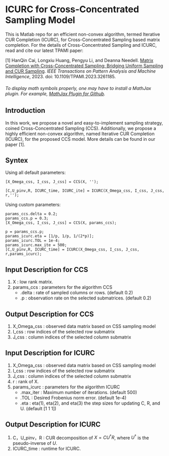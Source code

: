 # ICURC for Cross-Concentrated Sampling Model 
This is Matlab repo for an efficient non-convex algorithm, termed Iterative CUR Completion (ICURC), for Cross-Concentrated Sampling based matrix completion. For the details of Cross-Concentrated Sampling and ICURC, read and cite our latest TPAMI paper:

[1] HanQin Cai, Longxiu Huang, Pengyu Li, and Deanna Needell. <a href=https://doi.org/10.1109/TPAMI.2023.3261185>Matrix Completion with Cross-Concentrated Sampling: Bridging Uniform Sampling and CUR Sampling</a>. *IEEE Transactions on Pattern Analysis and Machine Intelligence*, 2023. doi: 10.1109/TPAMI.2023.3261185.

###### To display math symbols properly, one may have to install a MathJax plugin. For example, [MathJax Plugin for Github](https://chrome.google.com/webstore/detail/mathjax-plugin-for-github/ioemnmodlmafdkllaclgeombjnmnbima?hl=en).


## Introduction
In this work, we propose a novel and easy-to-implement sampling strategy, coined Cross-Concentrated Sampling (CCS). Additionally, we propose a highly efficient non-convex algorithm, named Iterative CUR Completion (ICURC), for the proposed CCS model. More details can be found in our paper [1].  


## Syntex
Using all default parameters:
```
[X_Omega_css, I_css, J_css] = CCS(X, '');

[C,U_pinv,R, ICURC_time, ICURC_ite] = ICURC(X_Omega_css, I_css, J_css, r,'');
```

Using custom parameters:
```
params_ccs.delta = 0.2;
params_ccs.p = 0.3;
[X_Omega_css, I_css, J_css] = CCS(X, params_ccs);

p = params_ccs.p;
params_icurc.eta = [1/p, 1/p, 1/(2*p)];
params_icurc.TOL = 1e-4;
params_icurc.max_ite = 500;
[C,U_pinv,R, ICURC_time] = ICURC(X_Omega_css, I_css, J_css, r,params_icurc);
```

## Input Description for CCS
1. X : low rank matrix.  
2. params_ccs : parameters for the algorithm CCS
   * .delta : rate of sampled columns or rows. (default 0.2)
   * .p : observation rate on the selected submatrices. (default 0.2)


## Output Description for CCS
1. X_Omega_css : observed data matrix based on CSS sampling model
2. I_css : row indices of the selected row submatrix
3. J_css : column indices of the selected column submatrix

## Input Description for ICURC
1. X_Omega_css : observed data matrix based on CSS sampling model
2. I_css : row indices of the selected row submatrix
3. J_css : column indices of the selected column submatrix
4. r : rank of X.
5. params_icurc : parameters for the algorithm ICURC
   * .max_iter : Maximum number of iterations. (default 500)
   * .TOL : Desired Frobenius norm error. (default 1e-4)
   * .eta :  eta(1), eta(2), and eta(3) the step sizes for updating C, R, and U. (default [1 1 1])

## Output Description for ICURC
1. C，U_pinv，R : CUR decomposition of $X = C U^\dagger R$, where $U^\dagger$ is the pseudo-inverse of $U$.
2. ICURC_time : runtime for ICURC.

